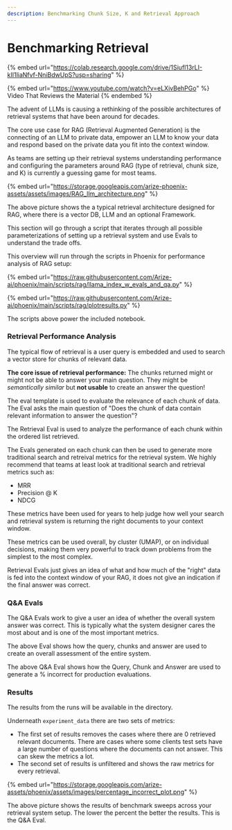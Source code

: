 ```yaml
---
description: Benchmarking Chunk Size, K and Retrieval Approach
---
```


# Benchmarking Retrieval

{% embed url="https://colab.research.google.com/drive/1Siufl13rLI-kII1liaNfvf-NniBdwUpS?usp=sharing" %}

{% embed url="https://www.youtube.com/watch?v=eLXivBehPGo" %}
Video That Reviews the Material
{% endembed %}

The advent of LLMs is causing a rethinking of the possible architectures of retrieval systems that have been around for decades.

The core use case for RAG (Retrieval Augmented Generation) is the connecting of an LLM to private data, empower an LLM to know your data and respond based on the private data you fit into the context window.

As teams are setting up their retrieval systems understanding performance and configuring the parameters around RAG (type of retrieval, chunk size, and K) is currently a guessing game for most teams.

{% embed url="https://storage.googleapis.com/arize-phoenix-assets/assets/images/RAG_llm_architecture.png" %}

The above picture shows the a typical retrieval architecture designed for RAG, where there is a vector DB, LLM and an optional Framework.

This section will go through a script that iterates through all possible parameterizations of setting up a retrieval system and use Evals to understand the trade offs.

This overview will run through the scripts in Phoenix for performance analysis of RAG setup:

{% embed url="https://raw.githubusercontent.com/Arize-ai/phoenix/main/scripts/rag/llama_index_w_evals_and_qa.py" %}

{% embed url="https://raw.githubusercontent.com/Arize-ai/phoenix/main/scripts/rag/plotresults.py" %}

The scripts above power the included notebook.

### Retrieval Performance Analysis

The typical flow of retrieval is a user query is embedded and used to search a vector store for chunks of relevant data.

**The core issue of retrieval performance:** The chunks returned might or might not be able to answer your main question. They might be _semantically similar_ but **not usable** to create an answer the question!

The eval template is used to evaluate the relevance of each chunk of data. The Eval asks the main question of "Does the chunk of data contain relevant information to answer the question"?

The Retrieval Eval is used to analyze the performance of each chunk within the ordered list retrieved.

The Evals generated on each chunk can then be used to generate more traditional search and retreival metrics for the retrieval system. We highly recommend that teams at least look at traditional search and retrieval metrics such as:

* MRR
* Precision @ K
* NDCG

These metrics have been used for years to help judge how well your search and retrieval system is returning the right documents to your context window.

These metrics can be used overall, by cluster (UMAP), or on individual decisions, making them very powerful to track down problems from the simplest to the most complex.

Retrieval Evals just gives an idea of what and how much of the "right" data is fed into the context window of your RAG, it does not give an indication if the final answer was correct.

### Q\&A Evals

The Q\&A Evals work to give a user an idea of whether the overall system answer was correct. This is typically what the system designer cares the most about and is one of the most important metrics.

The above Eval shows how the query, chunks and answer are used to create an overall assessment of the entire system.

The above Q\&A Eval shows how the Query, Chunk and Answer are used to generate a % incorrect for production evaluations.

### Results

The results from the runs will be available in the directory.

Underneath `experiment_data` there are two sets of metrics:

* The first set of results removes the cases where there are 0 retrieved relevant documents. There are cases where some clients test sets have a large number of questions where the documents can not answer. This can skew the metrics a lot.
* The second set of results is unfiltered and shows the raw metrics for every retrieval.

{% embed url="https://storage.googleapis.com/arize-assets/phoenix/assets/images/percentage_incorrect_plot.png" %}

The above picture shows the results of benchmark sweeps across your retrieval system setup. The lower the percent the better the results. This is the Q\&A Eval.
